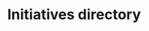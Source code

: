 ---
layout: default
title: Initiatives directory
parent: Strategy 2021
has_children: true
has_toc: true
---